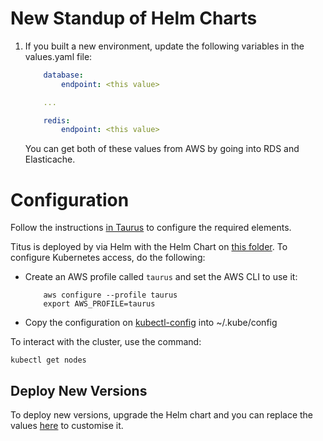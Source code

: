 # New Standup of Helm Charts

1. If you built a new environment, update the following variables in the values.yaml file:
    ```yaml
        database:
            endpoint: <this value>

        ...

        redis:
            endpoint: <this value>

    ```
    You can get both of these values from AWS by going into RDS and Elasticache.

# Configuration

Follow the instructions [in Taurus](https://nf-taurus.netlify.com) to configure the required
elements.

Titus is deployed by via Helm with the Helm Chart on [this folder](./helm). To
configure Kubernetes access, do the following:

- Create an AWS profile called `taurus` and set the AWS CLI to use it:
    ```
        aws configure --profile taurus
        export AWS_PROFILE=taurus
    ```
- Copy the configuration on [kubectl-config](./kubectl-config) into ~/.kube/config

To interact with the cluster, use the command:
```
kubectl get nodes
```

## Deploy New Versions

To deploy new versions, upgrade the Helm chart and you can replace the values [here](./helm/values.yaml) to customise it.
